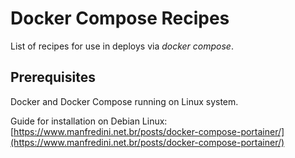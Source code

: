 # Docker Compose Recipes

List of recipes for use in deploys via *docker compose*.

## Prerequisites

Docker and Docker Compose running on Linux system.

Guide for installation on Debian Linux: [https://www.manfredini.net.br/posts/docker-compose-portainer/](https://www.manfredini.net.br/posts/docker-compose-portainer/)